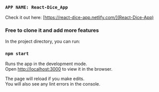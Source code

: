 ### `APP NAME: React-Dice_App`
Check it out here: [https://react-dice-app.netlify.com/](React-Dice-App)

### Free to clone it and add more features
In the project directory, you can run:

### `npm start`

Runs the app in the development mode.<br>
Open [http://localhost:3000](http://localhost:3000) to view it in the browser.

The page will reload if you make edits.<br>
You will also see any lint errors in the console.

